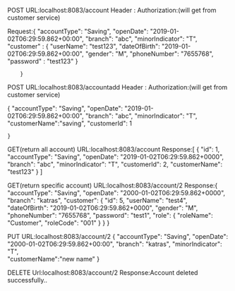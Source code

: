POST
URL:localhost:8083/account
Header :
Authorization:<jwtToken>(will get from customer service)

Request:{
			"accountType": "Saving",
			"openDate": "2019-01-02T06:29:59.862+00:00",
			"branch": "abc",
			"minorIndicator": "T",
			"customer" : {
							"userName": "test123",
							"dateOfBirth": "2019-01-02T06:29:59.862+00:00",
							"gender": "M",
							"phoneNumber": "7655768",
							"password" : "test123"
						}
			
		}

POST
URL:localhost:8083/accountadd
Header :
Authorization:<jwtToken>(will get from customer service)

		
{
			"accountType": "Saving",
			"openDate": "2019-01-02T06:29:59.862+00:00",
			"branch": "abc",
			"minorIndicator": "T",
			"customerName":"saving",
            "customerId": 1
			
	}

GET(return all account)
URL:localhost:8083/account
Response:[
    {
        "id": 1,
        "accountType": "Saving",
        "openDate": "2019-01-02T06:29:59.862+0000",
        "branch": "abc",
        "minorIndicator": "T",
        "customerId": 2,
        "customerName": "test123"
    }
]

GET(return specific account)
URL:localhost:8083/account/2
Response:{
    "accountType": "Saving",
    "openDate": "2000-01-02T06:29:59.862+0000",
    "branch": "katras",
    "customer": {
        "id": 5,
        "userName": "test4",
        "dateOfBirth": "2019-01-02T06:29:59.862+0000",
        "gender": "M",
        "phoneNumber": "7655768",
        "password": "test1",
        "role": {
            "roleName": "Customer",
            "roleCode": "001"
        }
    }
}

PUT
URL:localhost:8083/account/2
{
			"accountType": "Saving",
			"openDate": "2000-01-02T06:29:59.862+00:00",
			"branch": "katras",
			"minorIndicator": "T",	
			"customerName":"new name"
}

DELETE
Url:localhost:8083/account/2
Response:Account deleted successfully..
